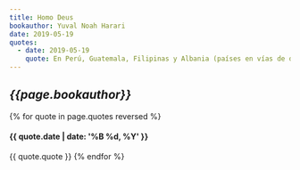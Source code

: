 ```yaml
---
title: Homo Deus
bookauthor: Yuval Noah Harari
date: 2019-05-19
quotes:
  - date: 2019-05-19
    quote: En Perú, Guatemala, Filipinas y Albania (países en vías de desarrollo con pobreza e inestabilidad política), cada año se suicida una de cada 100.000 personas. En países ricos y pacíficos como Suiza, Francia, Japón y Nueva Zelanda, anualmente se quitan la vida 25 de cada 100.000 personas.
---
```

## *{{page.bookauthor}}*

{% for quote in page.quotes reversed %}
#### {{ quote.date | date: '%B %d, %Y' }}
{{ quote.quote }}
{% endfor %}
